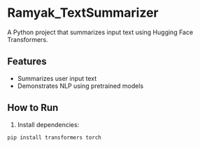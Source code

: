 # Ramyak_TextSummarizer

A Python project that summarizes input text using Hugging Face Transformers.

## Features
- Summarizes user input text
- Demonstrates NLP using pretrained models

## How to Run
1. Install dependencies:
```bash
pip install transformers torch

